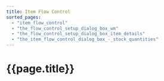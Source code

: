 ```yaml
---
title: Item Flow Control
sorted_pages:
  - "item_flow_control"
  - "the_flow_control_setup_dialog_box_wm"
  - "the_flow_control_setup_dialog_box_item_details"
  - "the_item_flow_control_dialog_box_-_stock_quantities"
---
```

# {{page.title}}
